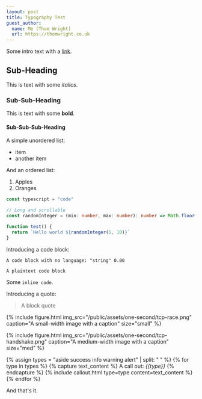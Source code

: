```yaml
---
layout: post
title: Typography Test
guest_author:
  name: Me (Thom Wright)
  url: https://thomwright.co.uk
---
```


Some intro text with a [link](https://google.com).

## Sub-Heading

This is text with some *italics*.

### Sub-Sub-Heading

This is text with some **bold**.

#### Sub-Sub-Sub-Heading

A simple unordered list:

- item
- another item

And an ordered list:

1. Apples
2. Oranges

```typescript
const typescript = "code"

// Long and scrollable
const randomInteger = (min: number, max: number): number => Math.floor(Math.random() * (max - min + 1)) + min;

function test() {
  return `Hello world ${randomInteger(1, 10)}`
}
```

Introducing a code block:

<!-- markdownlint-disable-next-line MD040 -->
```
A code block with no language: "string" 0.00
```

```plaintext
A plaintext code block
```

Some `inline code`.

Introducing a quote:

> A block quote

{% include figure.html
  img_src="/public/assets/one-second/tcp-race.png"
  caption="A small-width image with a caption"
  size="small"
%}

{% include figure.html
  img_src="/public/assets/one-second/tcp-handshake.png"
  caption="A medium-width image with a caption"
  size="med"
%}

{% assign types = "aside success info warning alert" | split: " " %}
{% for type in types %}
  {% capture text_content %}
  A call out: *{{type}}*
  {% endcapture %}
  {% include callout.html
    type=type
    content=text_content
  %}
{% endfor %}

And that's it.
